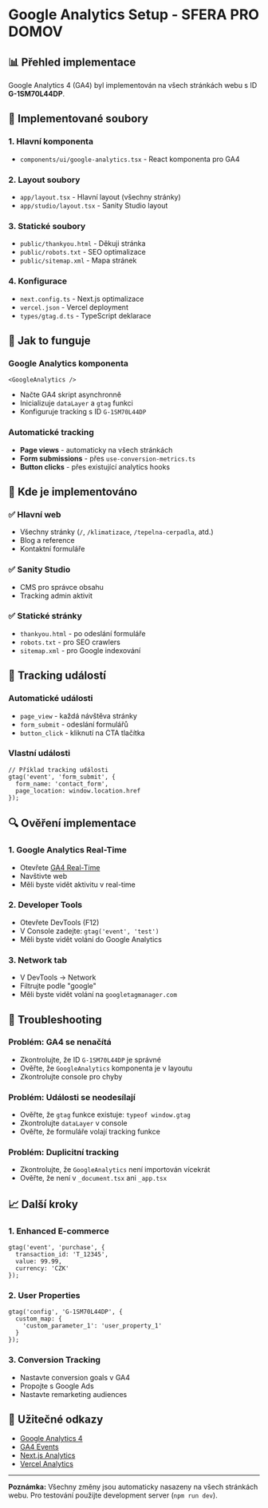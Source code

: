 # Google Analytics Setup - SFERA PRO DOMOV

## 📊 Přehled implementace

Google Analytics 4 (GA4) byl implementován na všech stránkách webu s ID **G-1SM70L44DP**.

## 🚀 Implementované soubory

### 1. **Hlavní komponenta**
- `components/ui/google-analytics.tsx` - React komponenta pro GA4

### 2. **Layout soubory**
- `app/layout.tsx` - Hlavní layout (všechny stránky)
- `app/studio/layout.tsx` - Sanity Studio layout

### 3. **Statické soubory**
- `public/thankyou.html` - Děkuji stránka
- `public/robots.txt` - SEO optimalizace
- `public/sitemap.xml` - Mapa stránek

### 4. **Konfigurace**
- `next.config.ts` - Next.js optimalizace
- `vercel.json` - Vercel deployment
- `types/gtag.d.ts` - TypeScript deklarace

## 🔧 Jak to funguje

### **Google Analytics komponenta**
```tsx
<GoogleAnalytics />
```

- Načte GA4 skript asynchronně
- Inicializuje `dataLayer` a `gtag` funkci
- Konfiguruje tracking s ID `G-1SM70L44DP`

### **Automatické tracking**
- **Page views** - automaticky na všech stránkách
- **Form submissions** - přes `use-conversion-metrics.ts`
- **Button clicks** - přes existující analytics hooks

## 📱 Kde je implementováno

### ✅ **Hlavní web**
- Všechny stránky (`/`, `/klimatizace`, `/tepelna-cerpadla`, atd.)
- Blog a reference
- Kontaktní formuláře

### ✅ **Sanity Studio**
- CMS pro správce obsahu
- Tracking admin aktivit

### ✅ **Statické stránky**
- `thankyou.html` - po odeslání formuláře
- `robots.txt` - pro SEO crawlers
- `sitemap.xml` - pro Google indexování

## 🎯 Tracking událostí

### **Automatické události**
- `page_view` - každá návštěva stránky
- `form_submit` - odeslání formulářů
- `button_click` - kliknutí na CTA tlačítka

### **Vlastní události**
```tsx
// Příklad tracking události
gtag('event', 'form_submit', {
  form_name: 'contact_form',
  page_location: window.location.href
});
```

## 🔍 Ověření implementace

### **1. Google Analytics Real-Time**
- Otevřete [GA4 Real-Time](https://analytics.google.com/)
- Navštivte web
- Měli byste vidět aktivitu v real-time

### **2. Developer Tools**
- Otevřete DevTools (F12)
- V Console zadejte: `gtag('event', 'test')`
- Měli byste vidět volání do Google Analytics

### **3. Network tab**
- V DevTools → Network
- Filtrujte podle "google"
- Měli byste vidět volání na `googletagmanager.com`

## 🚨 Troubleshooting

### **Problém: GA4 se nenačítá**
- Zkontrolujte, že ID `G-1SM70L44DP` je správné
- Ověřte, že `GoogleAnalytics` komponenta je v layoutu
- Zkontrolujte console pro chyby

### **Problém: Události se neodesílají**
- Ověřte, že `gtag` funkce existuje: `typeof window.gtag`
- Zkontrolujte `dataLayer` v console
- Ověřte, že formuláře volají tracking funkce

### **Problém: Duplicitní tracking**
- Zkontrolujte, že `GoogleAnalytics` není importován vícekrát
- Ověřte, že není v `_document.tsx` ani `_app.tsx`

## 📈 Další kroky

### **1. Enhanced E-commerce**
```tsx
gtag('event', 'purchase', {
  transaction_id: 'T_12345',
  value: 99.99,
  currency: 'CZK'
});
```

### **2. User Properties**
```tsx
gtag('config', 'G-1SM70L44DP', {
  custom_map: {
    'custom_parameter_1': 'user_property_1'
  }
});
```

### **3. Conversion Tracking**
- Nastavte conversion goals v GA4
- Propojte s Google Ads
- Nastavte remarketing audiences

## 🔗 Užitečné odkazy

- [Google Analytics 4](https://analytics.google.com/)
- [GA4 Events](https://developers.google.com/analytics/devguides/collection/ga4/events)
- [Next.js Analytics](https://nextjs.org/docs/advanced-features/measuring-performance)
- [Vercel Analytics](https://vercel.com/docs/analytics)

---

**Poznámka:** Všechny změny jsou automaticky nasazeny na všech stránkách webu. Pro testování použijte development server (`npm run dev`).
